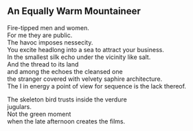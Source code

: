 An Equally Warm Mountaineer
---------------------------
Fire-tipped men and women.  
For me they are public.  
The havoc imposes nessecity.  
You excite headlong into a sea to attract your business.  
In the smallest silk echo under the vicinity like salt.  
And the thread to its land  
and among the echoes the cleansed one  
the stranger covered with velvety saphire architecture.  
The I in energy a point of view for sequence is the lack thereof.  
  
The skeleton bird trusts inside the verdure  
jugulars.  
Not the green moment  
when the late afternoon creates the films.  
